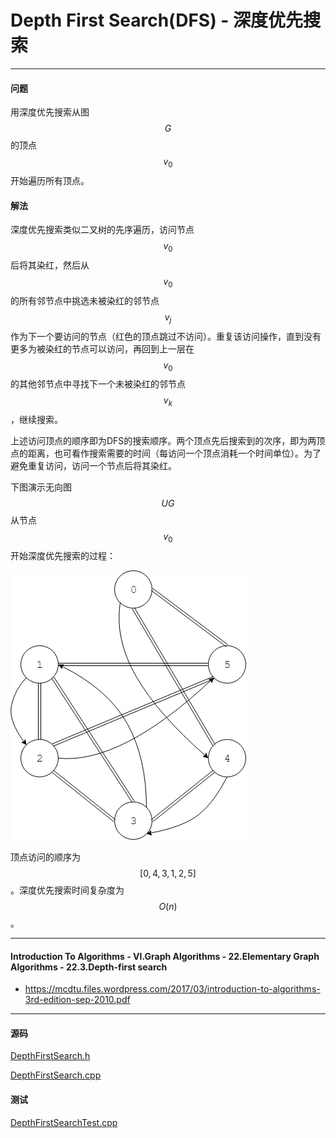 <script type="text/javascript" src="https://cdnjs.cloudflare.com/ajax/libs/mathjax/2.7.1/MathJax.js?config=TeX-AMS-MML_HTMLorMML"></script>

# Depth First Search(DFS) - 深度优先搜索

--------

#### 问题

用深度优先搜索从图$$ G $$的顶点$$ v_0 $$开始遍历所有顶点。

#### 解法

深度优先搜索类似二叉树的先序遍历，访问节点$$ v_0 $$后将其染红，然后从$$ v_0 $$的所有邻节点中挑选未被染红的邻节点$$ v_j $$作为下一个要访问的节点（红色的顶点跳过不访问）。重复该访问操作，直到没有更多为被染红的节点可以访问，再回到上一层在$$ v_0 $$的其他邻节点中寻找下一个未被染红的邻节点$$ v_k $$，继续搜索。

上述访问顶点的顺序即为DFS的搜索顺序。两个顶点先后搜索到的次序，即为两顶点的距离，也可看作搜索需要的时间（每访问一个顶点消耗一个时间单位）。为了避免重复访问，访问一个节点后将其染红。

下图演示无向图$$ UG $$从节点$$ v_0 $$开始深度优先搜索的过程：

![DepthFirstSearch1.png](../res/DepthFirstSearch1.png)

顶点访问的顺序为$$ [0, 4, 3, 1, 2, 5] $$。深度优先搜索时间复杂度为$$ O(n) $$。

--------

#### Introduction To Algorithms - VI.Graph Algorithms - 22.Elementary Graph Algorithms - 22.3.Depth-first search

* https://mcdtu.files.wordpress.com/2017/03/introduction-to-algorithms-3rd-edition-sep-2010.pdf

--------

#### 源码

[DepthFirstSearch.h](https://github.com/linrongbin16/Way-to-Algorithm/blob/master/src/GraphTheory/Traverse/DepthFirstSearch.h)

[DepthFirstSearch.cpp](https://github.com/linrongbin16/Way-to-Algorithm/blob/master/src/GraphTheory/Traverse/DepthFirstSearch.cpp)

#### 测试

[DepthFirstSearchTest.cpp](https://github.com/linrongbin16/Way-to-Algorithm/blob/master/src/GraphTheory/Traverse/DepthFirstSearchTest.cpp)
